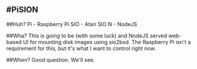 #PiSION
---

##Huh?
Pi - Raspberry Pi
SIO - Atari SIO
N - NodeJS

##Wha?
This is going to be (with some luck) and NodeJS served web-based UI for mounting disk images using sio2bsd. The Raspberry Pi isn't a requirement for this, but it's what I want to control right now.

##When?
Good question. We'll see.
